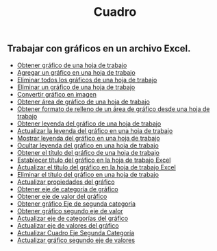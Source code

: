 ﻿---
title: Cuadro
second_title: Aspose.Cells Cloud Documen
type: docs
url: /es/charts/
aliases: [/working-with-charts/]
keywords: REST API, spreadsheets, excel, chart
description: "Cells.Cloud API para Excel operar: los gráficos operan"
weight: 100
kwords: Excel, Office Nube, REST API, Hoja de cálculo, PDF, CSV, Json, Markdwon, Gráficos
---
## Trabajar con gráficos en un archivo Excel.

- [Obtener gráfico de una hoja de trabajo](/cells/es/get-chart-from-a-worksheet/)
- [Agregar un gráfico en una hoja de trabajo](/cells/es/add-a-chart-in-a-worksheet/)
- [Eliminar todos los gráficos de una hoja de trabajo](/cells/es/delete-all-charts-from-a-worksheet/)
- [Eliminar un gráfico de una hoja de trabajo](/cells/es/delete-a-chart-from-a-worksheet/)
- [Convertir gráfico en imagen](/cells/es/convert-chart-to-image/)
- [Obtener área de gráfico de una hoja de trabajo](/cells/es/get-chart-area-from-a-worksheet/)
- [Obtener formato de relleno de un área de gráfico desde una hoja de trabajo](/cells/es/get-fill-format-of-a-chart-area-from-a-worksheet/)
- [Obtener leyenda del gráfico de una hoja de trabajo](/cells/es/get-chart-legend-from-a-worksheet/)
- [Actualizar la leyenda del gráfico en una hoja de trabajo](/cells/es/update-chart-legend-in-a-worksheet/)
- [Mostrar leyenda del gráfico en una hoja de trabajo](/cells/es/show-chart-legend-in-a-worksheet/)
- [Ocultar leyenda del gráfico en una hoja de trabajo](/cells/es/hide-chart-legend-in-a-worksheet/)
- [Obtener el título del gráfico de una hoja de trabajo](/cells/es/get-chart-title-from-a-worksheet/)
- [Establecer título del gráfico en la hoja de trabajo Excel](/cells/es/set-chart-title-in-excel-worksheet/)
- [Actualizar el título del gráfico en la hoja de trabajo Excel](/cells/es/update-chart-title-in-excel-worksheet/)
- [Eliminar el título del gráfico en una hoja de trabajo](/cells/es/delete-chart-title-in-a-worksheet/)
- [Actualizar propiedades del gráfico](/cells/es/charts/propreties/update/)
- [Obtener eje de categoría de gráfico](/cells/es/charts/category-axis/get/)
- [Obtener eje de valor del gráfico](/cells/es/charts/value-axis/get/)
- [Obtener gráfico Eje de segunda categoría](/cells/es/charts/second-category-axis/get/)
- [Obtener gráfico segundo eje de valor](/cells/es/charts/second-value-axis/get/)
- [Actualizar eje de categorías del gráfico](/cells/es/charts/category-axis/update/)
- [Actualizar eje de valores del gráfico](/cells/es/charts/value-axis/update/)
- [Actualizar Cuadro Eje Segunda Categoría](/cells/es/charts/second-category-axis/update/)
- [Actualizar gráfico segundo eje de valores](/cells/es/charts/second-value-axis/update/)
